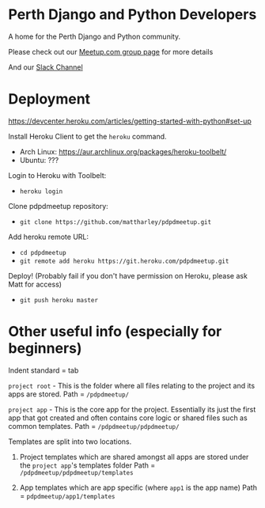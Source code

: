 Perth Django and Python Developers
==================================

A home for the Perth Django and Python community. 

Please check out our [Meetup.com group page](http://www.meetup.com/Perth-Django-Users-Group/) for more details

And our [Slack Channel](https://pdpdmeetup-slack.herokuapp.com/)

Deployment
==========

https://devcenter.heroku.com/articles/getting-started-with-python#set-up

Install Heroku Client to get the `heroku` command.

- Arch Linux: https://aur.archlinux.org/packages/heroku-toolbelt/
- Ubuntu: ???

Login to Heroku with Toolbelt:
- `heroku login`

Clone pdpdmeetup repository:
- `git clone https://github.com/mattharley/pdpdmeetup.git`

Add heroku remote URL:
- `cd pdpdmeetup`
- `git remote add heroku https://git.heroku.com/pdpdmeetup.git`

Deploy! (Probably fail if you don't have permission on Heroku, please ask Matt for access)
- `git push heroku master`


Other useful info (especially for beginners)
============================================

Indent standard = tab

`project root` - This is the folder where all files relating to the project and its apps are stored.
Path = `/pdpdmeetup/`

`project app` - This is the core app for the project. Essentially its just the first app that got created and often contains core logic or shared files such as common templates.
Path = `/pdpdmeetup/pdpdmeetup/`

Templates are split into two locations.

1. Project templates which are shared amongst all apps are stored under the `project app`'s templates folder
Path = `/pdpdmeetup/pdpdmeetup/templates`

2. App templates which are app specific (where `app1` is the app name)
Path = `pdpdmeetup/app1/templates`

